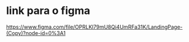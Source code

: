 # link para o figma
https://www.figma.com/file/OPRLKl79mU8Qi4UmRFa31K/LandingPage-(Copy)?node-id=0%3A1